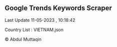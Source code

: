 

## Google Trends Keywords Scraper 
 
Last Update 11-05-2023 , 10:18:42

Country List :
VIETNAM.json



© Abdul Muttaqin 
